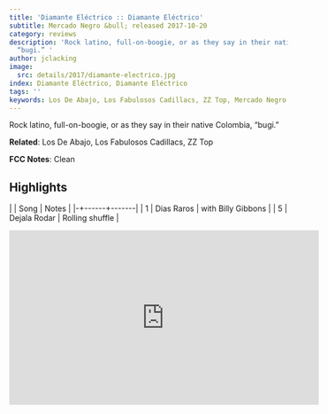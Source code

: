 ```yaml
---
title: 'Diamante Eléctrico :: Diamante Eléctrico'
subtitle: Mercado Negro &bull; released 2017-10-20
category: reviews
description: 'Rock latino, full-on-boogie, or as they say in their native Colombia,
  “bugi.” '
author: jclacking
image:
  src: details/2017/diamante-electrico.jpg
index: Diamante Eléctrico, Diamante Eléctrico
tags: ''
keywords: Los De Abajo, Los Fabulosos Cadillacs, ZZ Top, Mercado Negro
---
```

Rock latino, full-on-boogie, or as they say in their native Colombia, “bugi.” <!--more-->

**Related**: Los De Abajo, Los Fabulosos Cadillacs, ZZ Top

**FCC Notes**: Clean

## Highlights

| | Song | Notes |
|-+------+-------|
| 1 | Dias Raros | with Billy Gibbons |
| 5 | Dejala Rodar | Rolling shuffle |

<div class="tlo-detail-video"><iframe width="560" height="315" src="https://www.youtube.com/embed/3TnlkvuTZBk" frameborder="0" allow="autoplay; encrypted-media" allowfullscreen></iframe></div>

